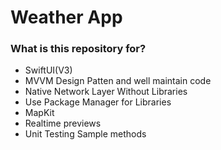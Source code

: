 # Weather App #

### What is this repository for? ###

* SwiftUI(V3)
* MVVM Design Patten and well maintain code
* Native Network Layer Without Libraries
* Use Package Manager for Libraries
* MapKit
* Realtime previews
* Unit Testing Sample methods
  
